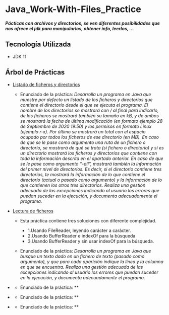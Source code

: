 # Java_Work-With-Files_Practice

***Pácticas con archivos y directorios, se ven diferentes posibilidades que nos ofrece el jdk para manipularlos, obtener info, leerlos, ...***

## Tecnología Utilizada

- JDK 11

## Árbol de Prácticas

- <a href="https://github.com/Javi3Code/Java_Work-With-Files_Practice/tree/master/src/com/jeycode/listoffilesanddirectories">Listado de ficheros y directorios</a>

  - Enunciado de la práctica: *Desarrolla un programa en Java que muestre por defecto un listado de los ficheros y directorios que contiene el directorio desde el que se ejecuta el programa. El nombre de los directorios se mostrará con / al final para indicarlo, de los ficheros se mostrará también su tamaño en kB, y de ambos se mostrará la fecha de última modificación (en formato ejemplo 28 de Septiembre de 2020 19:50) y los permisos en formato Linux (ejemplo r-x). Por último se mostrará un total con el espacio ocupado por todos los ficheros de ese directorio (en MB).
En caso de que se le pase como argumento una ruta de un fichero o directorio, se mostrará de qué se trata (si fichero o directorio) y si es un directorio mostrará los ficheros y directorios que contiene con toda la información descrita en el apartado anterior.
En caso de que se le pase como argumento “-all”, mostrará también la información del primer nivel de directorios. Es decir, si el directorio contiene tres directorios, te mostrará la información de lo que contiene el directorio (actual o pasado como argumento) y la información de lo que contienen los otros tres directorios.
Realiza una gestión adecuada de las excepciones indicando al usuario los errores que puedan suceder en la ejecución, y documenta adecuadamente el programa.*

- <a href="https://github.com/Javi3Code/Java_Work-With-Files_Practice/tree/master/src/com/jeycode/readfiles">Lectura de ficheros</a>

  - Esta práctica contiene tres soluciones con diferente complejidad.
    - 1.Usando FileReader, leyendo carácter a carácter.
    - 2.Usando BufferReader e indexOf para la búsqueda
    - 3.Usando BufferReader y sin usar indexOf para la búsqueda.
    
  - Enunciado de la práctica: *Desarrolla un programa en Java que busque un texto dado en un fichero de texto (pasado como argumento), y que para cada aparición indique la línea y la columna en que se encuentra.
Realiza una gestión adecuada de las excepciones indicando al usuario los errores que puedan suceder en la ejecución, y documenta adecuadamente el programa.*
  
- <a href=""></a>
  - Enunciado de la práctica: **

- <a href=""></a>
  - Enunciado de la práctica: **

- <a href=""></a>
  - Enunciado de la práctica: **
